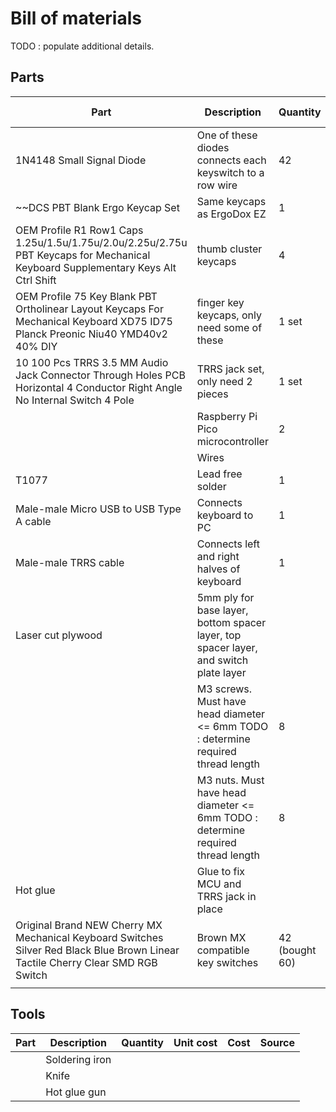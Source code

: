 # Bill of materials

TODO : populate additional details.

## Parts

| Part | Description | Quantity | Unit cost | Cost | Source |
|---|---|---|---|---|---|
| 1N4148 Small Signal Diode | One of these diodes connects each keyswitch to a row wire | 42 | $0.15 AUD | $6.30 AUD | https://www.altronics.com.au/p/z0101-1n914-1n4148-small-signal-diode/ |
| ~~DCS PBT Blank Ergo Keycap Set | Same keycaps as ErgoDox EZ | 1 | $91.56 AUD | $91.56 AUD | https://spkeyboards.com/collections/ergodox/products/sp-dcs-pbt-blank-ergo-keycap-sets~~ |
| OEM Profile R1 Row1 Caps 1.25u/1.5u/1.75u/2.0u/2.25u/2.75u PBT Keycaps for Mechanical Keyboard Supplementary Keys Alt Ctrl Shift | thumb cluster keycaps | 4 | | $20.49 AUD | https://www.aliexpress.com/item/1005004784994416.html |
| OEM Profile 75 Key Blank PBT Ortholinear Layout Keycaps For Mechanical Keyboard XD75 ID75 Planck Preonic Niu40 YMD40v2 40% DIY | finger key keycaps, only need some of these | 1 set | | $37.95 AUD | https://www.aliexpress.com/item/1005001914177551.html |
| 10 100 Pcs TRRS 3.5 MM Audio Jack Connector Through Holes PCB Horizontal 4 Conductor Right Angle No Internal Switch 4 Pole | TRRS jack set, only need 2 pieces | 1 set | | $6.11 AUD | https://www.aliexpress.com/item/33029465106.html |
|  | Raspberry Pi Pico microcontroller | 2 | $8.95 AUD | $17.90 AUD | https://www.altronics.com.au/p/z6421-raspberry-pi-pico-microcontroller-board/ |
|  | Wires | | N/A | N/A | Already owned |
| T1077 | Lead free solder | 1 | $4.00 AUD | $4.00 AUD | https://www.altronics.com.au/p/t1077-0.8mm-tube-15gm-lead-free-solder/ |
| Male-male Micro USB to USB Type A cable | Connects keyboard to PC | 1 | N/A | N/A | Already owned |
| Male-male TRRS cable | Connects left and right halves of keyboard | 1 | N/A | N/A | Already owned |
| Laser cut plywood | 5mm ply for base layer, bottom spacer layer, top spacer layer, and switch plate layer | | | | |
|  | M3 screws.  Must have head diameter <= 6mm TODO : determine required thread length | 8 | | | |
|  | M3 nuts.  Must have head diameter <= 6mm TODO : determine required thread length | 8 | | | |
| Hot glue | Glue to fix MCU and TRRS jack in place | | | | |
| Original Brand NEW Cherry MX Mechanical Keyboard Switches Silver Red Black Blue Brown Linear Tactile Cherry Clear SMD RGB Switch | Brown MX compatible key switches | 42 (bought 60) | ~$0.30 AUD | $17.91 AUD | https://www.aliexpress.com/item/1005006255961111.html |
|  | | | | | |

## Tools

| Part | Description | Quantity | Unit cost | Cost | Source |
|---|---|---|---|---|---|
| | Soldering iron | | | | |
| | Knife | | | | |
| | Hot glue gun | | | | |
